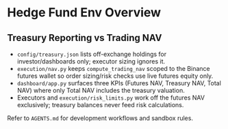 # Hedge Fund Env Overview

## Treasury Reporting vs Trading NAV

- `config/treasury.json` lists off-exchange holdings for investor/dashboards only; executor sizing ignores it.
- `execution/nav.py` keeps `compute_trading_nav` scoped to the Binance futures wallet so order sizing/risk checks use live futures equity only.
- `dashboard/app.py` surfaces three KPIs (Futures NAV, Treasury NAV, Total NAV) where only Total NAV includes the treasury valuation.
- Executors and `execution/risk_limits.py` work off the futures NAV exclusively; treasury balances never feed risk calculations.

Refer to `AGENTS.md` for development workflows and sandbox rules.

